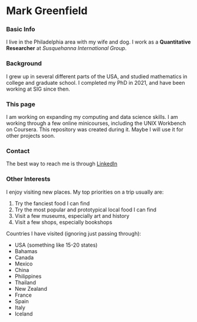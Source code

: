 # Mark Greenfield

### Basic Info

I live in the Philadelphia area with my wife and dog. 
I work as a **Quantitative Researcher** at *Susquehanna International Group*.

### Background

I grew up in several different parts of the USA, and studied mathematics in college and graduate school.
I completed my PhD in 2021, and have been working at SIG since then. 

### This page

I am working on expanding my computing and data science skills. I am working through a few online minicourses, including the UNIX Workbench on Coursera.
This repository was created during it. Maybe I will use it for other projects soon. 

### Contact

The best way to reach me is through [LinkedIn](https://www.linkedin.com/in/mark-greenfield-b17a65213/)

### Other Interests

I enjoy visiting new places. My top priorities on a trip usually are:
1. Try the fanciest food I can find
2. Try the most popular and prototypical local food I can find
3. Visit a few museums, especially art and history
4. Visit a few shops, especially bookshops

Countries I have visited (ignoring just passing through):
- USA (something like 15-20 states)
- Bahamas
- Canada
- Mexico
- China
- Philippines
- Thailand
- New Zealand
- France
- Spain
- Italy
- Iceland
